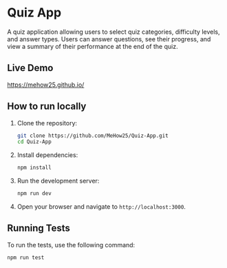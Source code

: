 # Quiz App

A quiz application allowing users to select quiz categories, difficulty levels, and answer types. Users can answer questions, see their progress, and view a summary of their performance at the end of the quiz.

## Live Demo
https://mehow25.github.io/

## How to run locally


1. Clone the repository:
   ```bash
   git clone https://github.com/MeHow25/Quiz-App.git
   cd Quiz-App
   ```

2. Install dependencies:
   ```bash
   npm install
   ```

3. Run the development server:
   ```bash
   npm run dev
   ```

4. Open your browser and navigate to `http://localhost:3000`.

## Running Tests

To run the tests, use the following command:
```bash
npm run test
```
